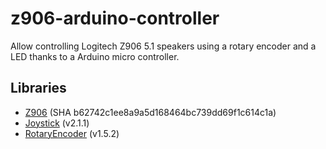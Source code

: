 # z906-arduino-controller

Allow controlling Logitech Z906 5.1 speakers using a rotary encoder and a LED thanks to a Arduino micro controller.

## Libraries

- [Z906](https://github.com/zarpli/Logitech-Z906) (SHA b62742c1ee8a9a5d168464bc739dd69f1c614c1a)
- [Joystick](https://github.com/MHeironimus/ArduinoJoystickLibrary) (v2.1.1)
- [RotaryEncoder](https://github.com/mathertel/RotaryEncoder) (v1.5.2)
